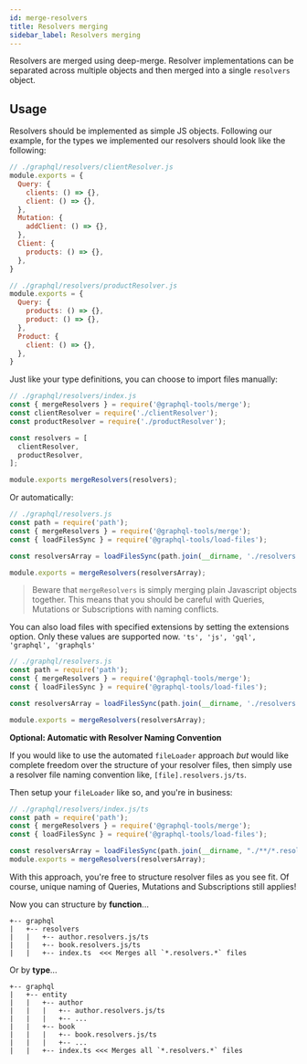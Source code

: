 ```yaml
---
id: merge-resolvers
title: Resolvers merging
sidebar_label: Resolvers merging
---
```


Resolvers are merged using deep-merge. Resolver implementations can be separated across multiple objects and then merged into a single `resolvers` object.

## Usage

Resolvers should be implemented as simple JS objects. Following our example, for the types we implemented
our resolvers should look like the following:

```js
// ./graphql/resolvers/clientResolver.js
module.exports = {
  Query: {
    clients: () => {},
    client: () => {},
  },
  Mutation: {
    addClient: () => {},
  },
  Client: {
    products: () => {},
  },
}

// ./graphql/resolvers/productResolver.js
module.exports = {
  Query: {
    products: () => {},
    product: () => {},
  },
  Product: {
    client: () => {},
  },
}
```

Just like your type definitions, you can choose to import files manually:

```js
// ./graphql/resolvers/index.js
const { mergeResolvers } = require('@graphql-tools/merge');
const clientResolver = require('./clientResolver');
const productResolver = require('./productResolver');

const resolvers = [
  clientResolver,
  productResolver,
];

module.exports mergeResolvers(resolvers);
```
Or automatically:

```js
// ./graphql/resolvers.js
const path = require('path');
const { mergeResolvers } = require('@graphql-tools/merge');
const { loadFilesSync } = require('@graphql-tools/load-files');

const resolversArray = loadFilesSync(path.join(__dirname, './resolvers'));

module.exports = mergeResolvers(resolversArray);
```

> Beware that `mergeResolvers` is simply merging plain Javascript objects together.
This means that you should be careful with Queries, Mutations or Subscriptions with naming conflicts.

You can also load files with specified extensions by setting the extensions option.
Only these values are supported now. `'ts', 'js', 'gql', 'graphql', 'graphqls'`
```js
// ./graphql/resolvers.js
const path = require('path');
const { mergeResolvers } = require('@graphql-tools/merge');
const { loadFilesSync } = require('@graphql-tools/load-files');

const resolversArray = loadFilesSync(path.join(__dirname, './resolvers'), { extensions: ['js'] });

module.exports = mergeResolvers(resolversArray);
```

**Optional: Automatic with Resolver Naming Convention**

If you would like to use the automated `fileLoader` approach _but_ would like complete
freedom over the structure of your resolver files, then simply use a resolver file naming
convention like, `[file].resolvers.js/ts`.

Then setup your `fileLoader` like so, and you're in business:

```js
// ./graphql/resolvers/index.js/ts
const path = require('path');
const { mergeResolvers } = require('@graphql-tools/merge');
const { loadFilesSync } = require('@graphql-tools/load-files');

const resolversArray = loadFilesSync(path.join(__dirname, "./**/*.resolvers.*"));
module.exports = mergeResolvers(resolversArray);
```
With this approach, you're free to structure resolver files as you see fit. Of course,
unique naming of Queries, Mutations and Subscriptions still applies!

Now you can structure by **function**...
```
+-- graphql
|   +-- resolvers
|   |   +-- author.resolvers.js/ts
|   |   +-- book.resolvers.js/ts
|   |   +-- index.ts  <<< Merges all `*.resolvers.*` files
```

Or by **type**...
```
+-- graphql
|   +-- entity
|   |   +-- author
|   |   |   +-- author.resolvers.js/ts
|   |   |   +-- ...
|   |   +-- book
|   |   |   +-- book.resolvers.js/ts
|   |   |   +-- ...
|   |   +-- index.ts <<< Merges all `*.resolvers.*` files
```

